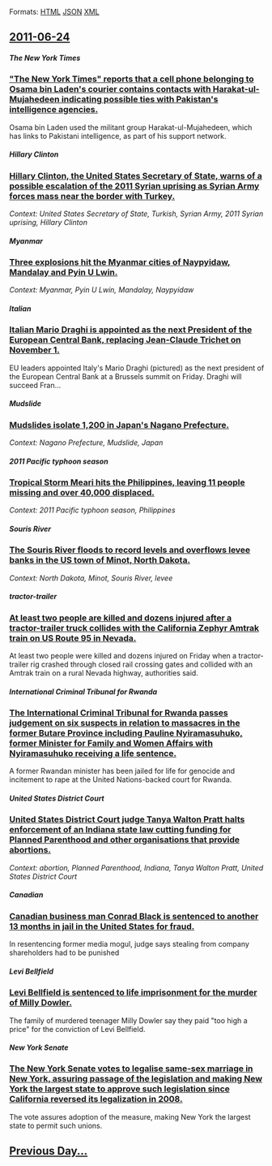 
Formats: [HTML](2011/06/24/index.html)  [JSON](2011/06/24/index.json)  [XML](2011/06/24/index.xml)  

## [2011-06-24](/news/2011/06/24/index.md)

##### The New York Times
### ["The New York Times" reports that a cell phone belonging to Osama bin Laden's courier contains contacts with Harakat-ul-Mujahedeen indicating possible ties with Pakistan's intelligence agencies. ](/news/2011/06/24/the-new-york-times-reports-that-a-cell-phone-belonging-to-osama-bin-laden-s-courier-contains-contacts-with-harakat-ul-mujahedeen-indicatin.md)
Osama bin Laden used the militant group Harakat-ul-Mujahedeen, which has links to Pakistani intelligence, as part of his support network.

##### Hillary Clinton
### [Hillary Clinton, the United States Secretary of State, warns of a possible escalation of the 2011 Syrian uprising as Syrian Army forces mass near the border with Turkey. ](/news/2011/06/24/hillary-clinton-the-united-states-secretary-of-state-warns-of-a-possible-escalation-of-the-2011-syrian-uprising-as-syrian-army-forces-mass.md)
_Context: United States Secretary of State, Turkish, Syrian Army, 2011 Syrian uprising, Hillary Clinton_

##### Myanmar
### [Three explosions hit the Myanmar cities of Naypyidaw, Mandalay and Pyin U Lwin. ](/news/2011/06/24/three-explosions-hit-the-myanmar-cities-of-naypyidaw-mandalay-and-pyin-u-lwin.md)
_Context: Myanmar, Pyin U Lwin, Mandalay, Naypyidaw_

##### Italian
### [Italian Mario Draghi is appointed as the next President of the European Central Bank, replacing Jean-Claude Trichet on November 1. ](/news/2011/06/24/italian-mario-draghi-is-appointed-as-the-next-president-of-the-european-central-bank-replacing-jean-claude-trichet-on-november-1.md)
EU&#x20;leaders&#x20;appointed&#x20;Italy&#x27;s&#x20;Mario&#x20;Draghi&#x20;&#x28;pictured&#x29;&#x20;as&#x20;the&#x20;next&#x20;president&#x20;of&#x20;the&#x20;European&#x20;Central&#x20;Bank&#x20;at&#x20;a&#x20;Brussels&#x20;summit&#x20;on&#x20;Friday.&#x20;Draghi&#x20;will&#x20;succeed&#x20;Fran...

##### Mudslide
### [Mudslides isolate 1,200 in Japan's Nagano Prefecture. ](/news/2011/06/24/mudslides-isolate-1-200-in-japan-s-nagano-prefecture.md)
_Context: Nagano Prefecture, Mudslide, Japan_

##### 2011 Pacific typhoon season
### [Tropical Storm Meari hits the Philippines, leaving 11 people missing and over 40,000 displaced. ](/news/2011/06/24/tropical-storm-meari-hits-the-philippines-leaving-11-people-missing-and-over-40-000-displaced.md)
_Context: 2011 Pacific typhoon season, Philippines_

##### Souris River
### [The Souris River floods to record levels and overflows levee banks in the US town of Minot, North Dakota. ](/news/2011/06/24/the-souris-river-floods-to-record-levels-and-overflows-levee-banks-in-the-us-town-of-minot-north-dakota.md)
_Context: North Dakota, Minot, Souris River, levee_

##### tractor-trailer
### [At least two people are killed and dozens injured after a tractor-trailer truck collides with the California Zephyr Amtrak train on US Route 95 in Nevada. ](/news/2011/06/24/at-least-two-people-are-killed-and-dozens-injured-after-a-tractor-trailer-truck-collides-with-the-california-zephyr-amtrak-train-on-us-route.md)
At least two people were killed and dozens injured on Friday when a tractor-trailer rig crashed through closed rail crossing gates and collided with an Amtrak train on a rural Nevada highway, authorities said.

##### International Criminal Tribunal for Rwanda
### [The International Criminal Tribunal for Rwanda passes judgement on six suspects in relation to massacres in the former Butare Province including Pauline Nyiramasuhuko, former Minister for Family and Women Affairs with Nyiramasuhuko receiving a life sentence. ](/news/2011/06/24/the-international-criminal-tribunal-for-rwanda-passes-judgement-on-six-suspects-in-relation-to-massacres-in-the-former-butare-province-inclu.md)
A former Rwandan minister has been jailed for life for genocide and incitement to rape at the United Nations-backed court for Rwanda.

##### United States District Court
### [United States District Court judge Tanya Walton Pratt halts enforcement of an Indiana state law cutting funding for Planned Parenthood and other organisations that provide abortions. ](/news/2011/06/24/united-states-district-court-judge-tanya-walton-pratt-halts-enforcement-of-an-indiana-state-law-cutting-funding-for-planned-parenthood-and-o.md)
_Context: abortion, Planned Parenthood, Indiana, Tanya Walton Pratt, United States District Court_

##### Canadian
### [Canadian business man Conrad Black is sentenced to another 13 months in jail in the United States for fraud. ](/news/2011/06/24/canadian-business-man-conrad-black-is-sentenced-to-another-13-months-in-jail-in-the-united-states-for-fraud.md)
In resentencing former media mogul, judge says stealing from company shareholders had to be punished

##### Levi Bellfield
### [Levi Bellfield is sentenced to life imprisonment for the murder of Milly Dowler. ](/news/2011/06/24/levi-bellfield-is-sentenced-to-life-imprisonment-for-the-murder-of-milly-dowler.md)
The family of murdered teenager Milly Dowler say they paid &quot;too high a price&quot; for the conviction of Levi Bellfield.

##### New York Senate
### [The New York Senate votes to legalise same-sex marriage in New York, assuring passage of the legislation and making New York the largest state to approve such legislation since California reversed its legalization in 2008. ](/news/2011/06/24/the-new-york-senate-votes-to-legalise-same-sex-marriage-in-new-york-assuring-passage-of-the-legislation-and-making-new-york-the-largest-sta.md)
The vote assures adoption of the measure, making New York the largest state to permit such unions.

## [Previous Day...](/news/2011/06/23/index.md)

